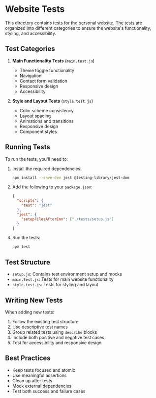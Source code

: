 # Website Tests

This directory contains tests for the personal website. The tests are organized into different categories to ensure the website's functionality, styling, and accessibility.

## Test Categories

1. **Main Functionality Tests** (`main.test.js`)
   - Theme toggle functionality
   - Navigation
   - Contact form validation
   - Responsive design
   - Accessibility

2. **Style and Layout Tests** (`style.test.js`)
   - Color scheme consistency
   - Layout spacing
   - Animations and transitions
   - Responsive design
   - Component styles

## Running Tests

To run the tests, you'll need to:

1. Install the required dependencies:
   ```bash
   npm install --save-dev jest @testing-library/jest-dom
   ```

2. Add the following to your `package.json`:
   ```json
   {
     "scripts": {
       "test": "jest"
     },
     "jest": {
       "setupFilesAfterEnv": ["./tests/setup.js"]
     }
   }
   ```

3. Run the tests:
   ```bash
   npm test
   ```

## Test Structure

- `setup.js`: Contains test environment setup and mocks
- `main.test.js`: Tests for main website functionality
- `style.test.js`: Tests for styling and layout

## Writing New Tests

When adding new tests:

1. Follow the existing test structure
2. Use descriptive test names
3. Group related tests using `describe` blocks
4. Include both positive and negative test cases
5. Test for accessibility and responsive design

## Best Practices

- Keep tests focused and atomic
- Use meaningful assertions
- Clean up after tests
- Mock external dependencies
- Test both success and failure cases 
